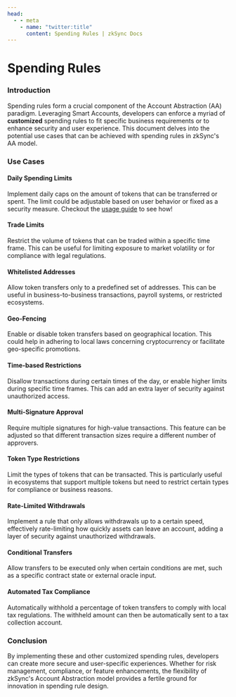 ```yaml
---
head:
  - - meta
    - name: "twitter:title"
      content: Spending Rules | zkSync Docs
---
```


# Spending Rules

### Introduction

Spending rules form a crucial component of the Account Abstraction (AA) paradigm. Leveraging Smart Accounts, developers can enforce a myriad of **customized** spending rules to fit specific business requirements or to enhance security and user experience. This document delves into the potential use cases that can be achieved with spending rules in zkSync's AA model.

### Use Cases

#### Daily Spending Limits

Implement daily caps on the amount of tokens that can be transferred or spent. The limit could be adjustable based on user behavior or fixed as a security measure. Checkout the [usage guide](daily-spending-limit.md) to see how!

#### Trade Limits

Restrict the volume of tokens that can be traded within a specific time frame. This can be useful for limiting exposure to market volatility or for compliance with legal regulations.

#### Whitelisted Addresses

Allow token transfers only to a predefined set of addresses. This can be useful in business-to-business transactions, payroll systems, or restricted ecosystems.

#### Geo-Fencing

Enable or disable token transfers based on geographical location. This could help in adhering to local laws concerning cryptocurrency or facilitate geo-specific promotions.

#### Time-based Restrictions

Disallow transactions during certain times of the day, or enable higher limits during specific time frames. This can add an extra layer of security against unauthorized access.

#### Multi-Signature Approval

Require multiple signatures for high-value transactions. This feature can be adjusted so that different transaction sizes require a different number of approvers.

#### Token Type Restrictions

Limit the types of tokens that can be transacted. This is particularly useful in ecosystems that support multiple tokens but need to restrict certain types for compliance or business reasons.

#### Rate-Limited Withdrawals

Implement a rule that only allows withdrawals up to a certain speed, effectively rate-limiting how quickly assets can leave an account, adding a layer of security against unauthorized withdrawals.

#### Conditional Transfers

Allow transfers to be executed only when certain conditions are met, such as a specific contract state or external oracle input.

#### Automated Tax Compliance

Automatically withhold a percentage of token transfers to comply with local tax regulations. The withheld amount can then be automatically sent to a tax collection account.

### Conclusion

By implementing these and other customized spending rules, developers can create more secure and user-specific experiences. Whether for risk management, compliance, or feature enhancements, the flexibility of zkSync's Account Abstraction model provides a fertile ground for innovation in spending rule design.
